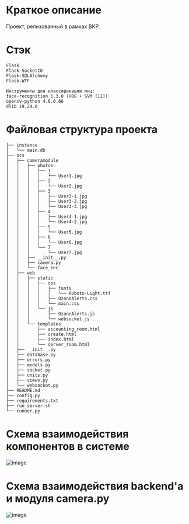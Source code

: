 # Краткое описание
Проект, релизованный в рамках ВКР.
# Стэк
```
Flask
Flask-SocketIO
Flask-SQLAlchemy
Flask-WTF

Инструменты для классификации лиц:
face-recognition 1.3.0 (HOG + SVM [11])
opencv-python 4.6.0.66
dlib 19.24.0 
```
# Файловая структура проекта
```
├── instance
│   └── main.db
├── ocs
│   ├── cameramodule
│   │   ├── photos
│   │   │   ├── 1
│   │   │   │   └── User1.jpg
│   │   │   ├── 2
│   │   │   │   └── User2.jpg
│   │   │   ├── 3
│   │   │   │   ├── User3-1.jpg
│   │   │   │   ├── User3-2.jpg
│   │   │   │   └── User3-3.jpg
│   │   │   ├── 4
│   │   │   │   ├── User4-1.jpg
│   │   │   │   └── User4-2.jpg
│   │   │   ├── 5
│   │   │   │   └── User5.jpg
│   │   │   ├── 6
│   │   │   │   └── User6.jpg
│   │   │   └── 7
│   │   │       └── User7.jpg
│   │   ├── __init__.py
│   │   ├── camera.py
│   │   └── face_enc
│   ├── web
│   │   ├── static
│   │   │   ├── css
│   │   │   │   ├── fonts
│   │   │   │   │   └── Roboto-Light.ttf
│   │   │   │   ├── OzoneAlerts.css
│   │   │   │   └── main.css
│   │   │   └── js
│   │   │       ├── OzoneAlerts.js
│   │   │       └── websocket.js
│   │   └── templates
│   │       ├── accounting_room.html
│   │       ├── create.html
│   │       ├── index.html
│   │       └── server_room.html
│   ├── __init__.py
│   ├── database.py
│   ├── errors.py
│   ├── models.py
│   ├── socket.py
│   ├── units.py
│   ├── views.py
│   └── websocket.py
├── README.md
├── config.py
├── requirements.txt
├── run_server.sh
└── runner.py
```
# Схема взаимодействия компонентов в системе
![image](https://github.com/fqrmix/org-control-system-flask/assets/90894198/386b82ba-6020-48c6-a59f-61424dcea2a6)
# Схема взаимодействия backend'a и модуля camera.py
![image](https://github.com/fqrmix/org-control-system-flask/assets/90894198/2643c448-8a85-43a2-8a4e-6d5413e39c26)
